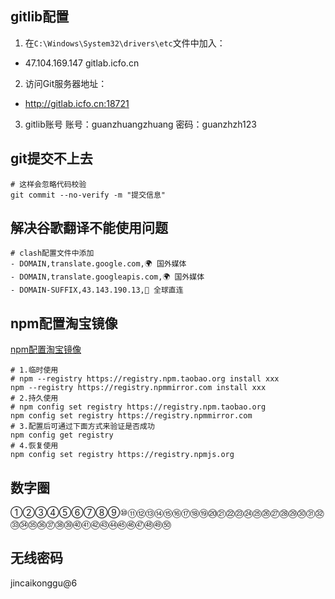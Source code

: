## gitlib配置

1. 在`C:\Windows\System32\drivers\etc`文件中加入：

- 47.104.169.147  gitlab.icfo.cn

2. 访问Git服务器地址：

- <http://gitlab.icfo.cn:18721>

3. gitlib账号
账号：guanzhuangzhuang
密码：guanzhzh123

## git提交不上去

```shell
# 这样会忽略代码校验
git commit --no-verify -m "提交信息" 
```

## 解决谷歌翻译不能使用问题

```shell
# clash配置文件中添加
- DOMAIN,translate.google.com,🌍 国外媒体
- DOMAIN,translate.googleapis.com,🌍 国外媒体
- DOMAIN-SUFFIX,43.143.190.13,🎯 全球直连
```

## npm配置淘宝镜像

[npm配置淘宝镜像](https://blog.csdn.net/quuqu/article/details/64121812)

```shell
# 1.临时使用
# npm --registry https://registry.npm.taobao.org install xxx
npm --registry https://registry.npmmirror.com install xxx
# 2.持久使用
# npm config set registry https://registry.npm.taobao.org
npm config set registry https://registry.npmmirror.com
# 3.配置后可通过下面方式来验证是否成功
npm config get registry
# 4.恢复使用
npm config set registry https://registry.npmjs.org
```

## 数字圈

①②③④⑤⑥⑦⑧⑨⑩⑪⑫⑬⑭⑮⑯⑰⑱⑲⑳㉑㉒㉓㉔㉕㉖㉗㉘㉙㉚㉛㉜㉝㉞㉟㊱㊲㊳㊴㊵㊶㊷㊸㊹㊺㊻㊼㊽㊾㊿

## 无线密码

jincaikonggu@6
